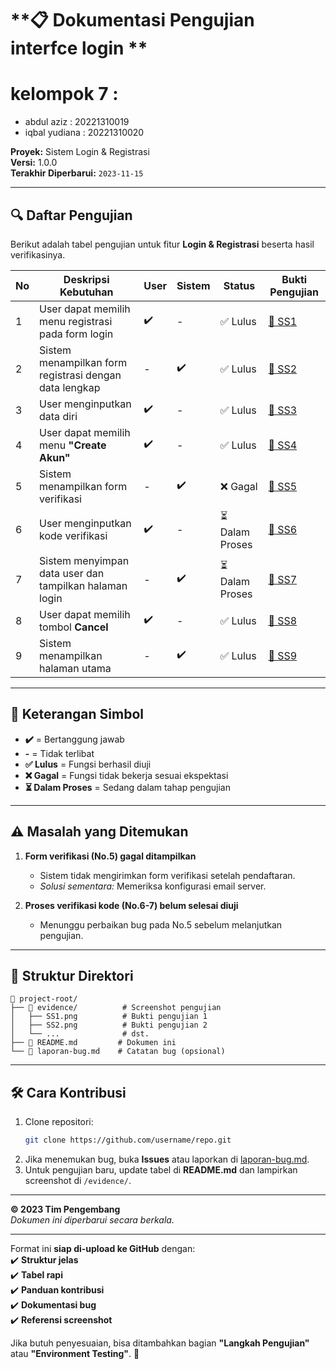 # **📋 Dokumentasi Pengujian interfce login **  
# kelompok 7 :
- abdul aziz : 20221310019
- iqbal yudiana : 20221310020

**Proyek:** Sistem Login & Registrasi  
**Versi:** 1.0.0  
**Terakhir Diperbarui:** `2023-11-15`  

---

## **🔍 Daftar Pengujian**  

Berikut adalah tabel pengujian untuk fitur **Login & Registrasi** beserta hasil verifikasinya.  

| No | Deskripsi Kebutuhan | User | Sistem | Status | Bukti Pengujian |
|----|---------------------|------|--------|--------|-----------------|
| 1  | User dapat memilih menu registrasi pada form login | ✔️ | - | ✅ Lulus | [📸 SS1](./evidence/SS1.png) |
| 2  | Sistem menampilkan form registrasi dengan data lengkap | - | ✔️ | ✅ Lulus | [📸 SS2](./evidence/SS2.png) |
| 3  | User menginputkan data diri | ✔️ | - | ✅ Lulus | [📸 SS3](./evidence/SS3.png) |
| 4  | User dapat memilih menu **"Create Akun"** | ✔️ | - | ✅ Lulus | [📸 SS4](./evidence/SS4.png) |
| 5  | Sistem menampilkan form verifikasi | - | ✔️ | ❌ Gagal | [📸 SS5](./evidence/SS5.png) |
| 6  | User menginputkan kode verifikasi | ✔️ | - | ⏳ Dalam Proses | [📸 SS6](./evidence/SS6.png) |
| 7  | Sistem menyimpan data user dan tampilkan halaman login | - | ✔️ | ⏳ Dalam Proses | [📸 SS7](./evidence/SS7.png) |
| 8  | User dapat memilih tombol **Cancel** | ✔️ | - | ✅ Lulus | [📸 SS8](./evidence/SS8.png) |
| 9  | Sistem menampilkan halaman utama | - | ✔️ | ✅ Lulus | [📸 SS9](./evidence/SS9.png) |

---

## **📌 Keterangan Simbol**  
- **✔️** = Bertanggung jawab  
- **-** = Tidak terlibat  
- **✅ Lulus** = Fungsi berhasil diuji  
- **❌ Gagal** = Fungsi tidak bekerja sesuai ekspektasi  
- **⏳ Dalam Proses** = Sedang dalam tahap pengujian  

---

## **⚠️ Masalah yang Ditemukan**  
1. **Form verifikasi (No.5) gagal ditampilkan**  
   - Sistem tidak mengirimkan form verifikasi setelah pendaftaran.  
   - *Solusi sementara:* Memeriksa konfigurasi email server.  

2. **Proses verifikasi kode (No.6-7) belum selesai diuji**  
   - Menunggu perbaikan bug pada No.5 sebelum melanjutkan pengujian.  

---

## **📂 Struktur Direktori**  
```
📁 project-root/
├── 📁 evidence/          # Screenshot pengujian
│   ├── SS1.png          # Bukti pengujian 1
│   ├── SS2.png          # Bukti pengujian 2
│   └── ...              # dst.
├── 📄 README.md         # Dokumen ini
└── 📄 laporan-bug.md    # Catatan bug (opsional)
```

---

## **🛠️ Cara Kontribusi**  
1. Clone repositori:  
   ```bash
   git clone https://github.com/username/repo.git
   ```
2. Jika menemukan bug, buka **Issues** atau laporkan di [laporan-bug.md](./laporan-bug.md).  
3. Untuk pengujian baru, update tabel di **README.md** dan lampirkan screenshot di `/evidence/`.  

---

**© 2023 Tim Pengembang**  
*Dokumen ini diperbarui secara berkala.*  

---

Format ini **siap di-upload ke GitHub** dengan:  
✔️ **Struktur jelas**  
✔️ **Tabel rapi**  
✔️ **Panduan kontribusi**  
✔️ **Dokumentasi bug**  
✔️ **Referensi screenshot**  

Jika butuh penyesuaian, bisa ditambahkan bagian **"Langkah Pengujian"** atau **"Environment Testing"**. 🚀
